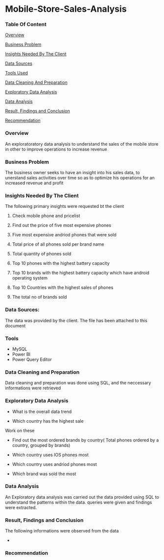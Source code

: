 # Mobile-Store-Sales-Analysis

### Table Of Content
[Overview](#overview)

[Business Problem](#business-problem)

[Insights Needed By The Client](#insights-needed-by-the-client)

[Data Sources](#data-sources)

[Tools Used](#tools)

[Data Cleaning And Preparation](#data-cleaning-and-preparation)

[Exploratory Data Analysis](#exploratory-data-analysis)

[Data Analysis](#data-analysis)

[Result, Findings and Conclusion](#result-findings-and-conclusion)

[Recommendation](#recommendation)

### Overview

An exploratoratory data analysis to understand the sales of the mobile store in other to improve operations to increase revenue



### Business Problem

The business owner seeks to have an insight into his sales data, to unerstand sales activities over time so as to optimize his operations for an increased revenue and profit

### Insights Needed By The Client

The following primary insights were requested bt the client

1. Check mobile phone and pricelist
   
2. Find out the price of five most expensive phones
 
3. Five most expensive andriod phones that were sold
 
4. Total price of all phones sold per brand name
 
5. Total quantity of phones sold
 
6. Top 10 phones with the highest battery capacity
 
7. Top 10 brands with the highest battery capacity which have android operating system
 
8. Top 10 Countries with the highest sales of phones
 
9. The total no of brands sold

### Data Sources:

The data was provided by the client. The file has been attached to this document

### Tools
- MySQL
- Power BI
- Power Query Editor

### Data Cleaning and Preparation

Data cleaning and preparation was done using SQL, and the neccessary informations were retrieved

### Exploratory Data Analysis

- What is the overall data trend

- Which country has the highest sale

Work on these

- Find out the most ordered brands by country( Total phones ordered by a country, grouped by brands)

- Which country uses IOS phones most

- Which country uses andriod phones most

- Which brand was sold the most

### Data Analysis

An Exploratory data analysis was carried out the data provided using SQL to understand the patterns within the data. queries were given and findings were extracted.

### Result, Findings and Conclusion

The following informations were observed from the data

- 

### Recommendation
